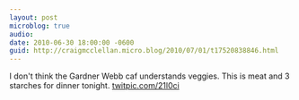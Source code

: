 ```yaml
---
layout: post
microblog: true
audio: 
date: 2010-06-30 18:00:00 -0600
guid: http://craigmcclellan.micro.blog/2010/07/01/t17520838846.html
---
```

I don't think the Gardner Webb caf understands veggies. This is meat and 3 starches for dinner tonight.  [twitpic.com/21l0ci](http://twitpic.com/21l0ci)
